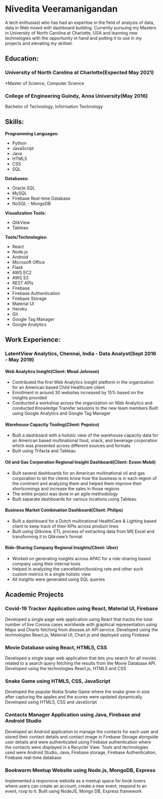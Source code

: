 # Nivedita Veeramanigandan
A tech enthusiast who has had an expertise in the field of analysis of data, data in Web mixed with dashboard building. Currently pursuing my Masters in University of North Carolina at Charlotte, USA and learning new technologies with the opportunity in hand and putting it to use in my projects and elevating my skillset.

## Education:
### University of North Carolina at Charlotte(Expected May 2021)
*Master of Science, Computer Science
### College of Engineering Guindy, Anna University(May 2016)
Bachelor of Technology, Information Technology

## Skills:
**Programming Languages:**
* Python
* JavaScript
* Java
* HTML5
* CSS
* SQL

**Databases:**
* Oracle SQL
* MySQL
* Firebase Real-time Database
* NoSQL - MongoDB

**Visualization Tools:**
* QlikView
* Tableau

**Tools/Technologies:**
* React
* Node.js
* Android
* Microsoft Office
* Flask
* AWS EC2
* AWS S3
* REST APIs
* Firebase
* Firebase Authentication
* Firebase Storage
* Material UI
* Heroku
* Git
* Google Tag Manager
* Google Analytics


## Work Experience:
### LatentView Analytics, Chennai, India - Data Analyst(Sept 2016 - May 2019)
#### Web Analytics Insight(Client: Mead Johnson)
* Contributed the first Web Analytics Insight platform in the organization for an American based Child Healthcare client
* Enrollment in around 30 websites increased by 15% based on the insights provided
* Conducted a workshop across the organization on Web Analytics and conducted Knowledge Transfer sessions to the new team members
  Built using Google Analytics and Google Tag Manager
#### Warehouse Capacity Tooling(Client: Pepsico)
* Built a dashboard with a holistic view of the warehouse capacity data for an American based multinational food, snack, and beverage corporation which was       presented across different sources and formats
* Built using Trifacta and Tableau
#### Oil and Gas Corporation Regional Insight Dashboard(Client: Exxon Mobil)
* Built several dashboards for an American multinational oil and gas corporation to let the clients know how the business is in each region of the continent     and analyzing them and helped them improve their shortcomings and increase the sales in those regions
* The entire project was done in an agile methodology
* Built separate dashboards for various locations using Tableau 
#### Business Market Combination Dashboard(Client: Philips)
* Built a dashboard for a Dutch multinational HealthCare & Lighting based client to keep track of their KPIs across product lines
* Built using Qlikview, ETL process of extracting data from MS Excel and transforming it to Qlikview’s format
#### Ride-Sharing Company Regional Insights(Client: Uber)
* Worked on generating insights across APAC for a ride-sharing based company using their internal tools
* Helped in analyzing the cancellation/booking rate and other such custom metrics in a single holistic view
* All insights were generated using SQL queries

## Academic Projects
### Covid-19 Tracker Application using React, Material UI, Firebase
Developed a single page web application using React that tracks the total number of live Corona cases worldwide with graphical representation using Maps and Charts fetching from disease.sh API service. Developed using the technologies React.js, Material UI, Chart.js and deployed using Firebase

### Movie Database using React, HTML5, CSS
Developed a single page web application that lets you search for all movies related to a search query fetching the results from the Movie Database API. Developed using the technologies React.js, HTML5 and CSS

### Snake Game using HTML5, CSS, JavaScript
Developed the popular Nokia Snake Game where the snake grew in size after capturing the apples and the scores were updated dynamically. Developed using HTML5, CSS and JavaScript

### Contacts Manager Application using Java, Firebase and Android Studio
Developed an Android application to manage the contacts for each user and stored their contact details and contact image in Firebase Storage alongside user details and were authenticated using Firebase authentication where the contacts were displayed in a Recycler View. Tools and technologies used were Android Studio, Java, Firebase storage, Firebase Authentication, Firebase real-time database

### Bookworm Meetup Website using Node.js, MongoDB, Express
Implemented a responsive website as a meetup space for book lovers where users can create an account, create a new event, respond to an event, rsvp to it. Built using NodeJS, Mongo DB, Express framework
